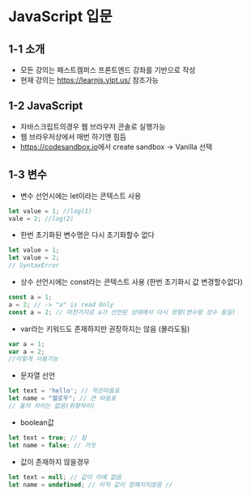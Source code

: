 JavaScript 입문 
==============
1-1 소개
---------------------------
* 모든 강의는 패스트캠퍼스 프론트엔드 강좌를 기반으로 작성
* 현재 강의는 <https://learnjs.vlpt.us/> 참조가능 

1-2 JavaScript
-----------
* 자바스크립트의경우 웹 브라우저 콘솔로 실행가능 
* 웹 브라우저상에서 매번 하기엔 힘듬 
* <https://codesandbox.io>에서 create sandbox -> Vanilla 선택 

1-3 변수
----------------------
* 변수 선언시에는 let이라는 콘텍스트 사용 
```javascript
let value = 1; //log(1)
vale = 2; //log(2)
```
  * 한번 초기화된 변수명은 다시 초기화할수 없다 
  ```javascript
  let value = 1;
  let value = 2;
  // SyntaxError 
  ```
* 상수 선언시에는 const라는 콘텍스트 사용 (한번 초기화시 값 변경할수없다)
```javascript
const a = 1; 
a = 2; // -> "a" is read Only 
const a = 2; // 마찬가지로 a가 선언된 상태에서 다시 못함(변수랑 상수 동일)
```
* var라는 키워드도 존재하지만 권장하지는 않음 (몰라도됨)
```javascript
var a = 1;
var a = 2;
//이렇게 사용가능 
```
* 문자열 선언
```javascript
let text = 'hello'; // 작은따옴표
let name = "헬로우"; // 큰 따옴표
// 둘의 차이는 없음(취향차이) 
```

* boolean값 
```javascript
let text = true; // 참
let name = false; // 거짓
```

* 값이 존재하지 않을경우 
```javascript
let text = null; // 값이 아예 없음
let name = undefined; // 아직 값이 정해지지않음 //
```

